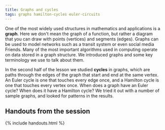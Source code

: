 ```yaml
---
title: Graphs and cycles
tags: graphs hamilton-cycles euler-circuits
---
```


One of the most widely used structures in mathematics and applications is a **graph**. Here we don't mean the graph of a function, but rather a diagram that you can draw with points (vertices) and segments (edges). Graphs can be used to model networks such as a transit system or even social media Friends. Many of the most important algorithms used in computing operate on data stored in a graph structure. We introduced graphs and some key terminology we use to talk about them.

In the second half of the lesson we studied **cycles** in graphs, which are paths through the edges of the graph that start and end at the same vertex. An Euler cycle is one that touches every edge once, and a Hamilton cycle is one that touches every vertex once. When does a graph have an Euler cycle? When does it have a Hamilton cycle? We tried it out with a number of sample graphs, and looked for patterns in the results.

## Handouts from the session

{% include handouts.html %}
